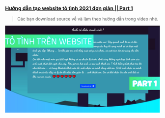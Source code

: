 ### [Hướng dẫn tạo website tỏ tình 2021 đơn giản || Part 1](https://youtu.be)
> Các bạn download source về và làm theo hướng dẫn trong video nhé.


![cover picture](/img/totinh2021-part1.jpg)
